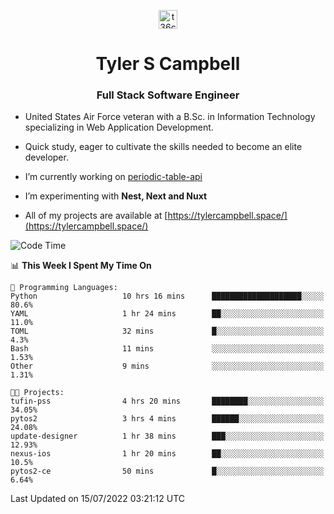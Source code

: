 <p align="center">
<a href="https://www.linkedin.com/in/t36campbell" target="blank"><img align="center" src="https://ik.imagekit.io/t36campbell/Portfolio/linkedin.png.original_m8bbGgPh6.png" alt="t36campbell" height="30" width="30" /></a>
</p>
<h1 align="center">Tyler S Campbell</h1>
<h3 align="center">Full Stack Software Engineer</h3>

* United States Air Force veteran with a B.Sc. in Information Technology specializing in Web Application Development. 

* Quick study, eager to cultivate the skills needed to become an elite developer.

* I’m currently working on [periodic-table-api](https://github.com/t36campbell/periodic-table-api)

* I’m experimenting with **Nest, Next and Nuxt**

* All of my projects are available at [https://tylercampbell.space/](https://tylercampbell.space/)

<!--START_SECTION:waka-->
![Code Time](http://img.shields.io/badge/Code%20Time-1%2C706%20hrs%2020%20mins-blue)

📊 **This Week I Spent My Time On** 

```text
💬 Programming Languages: 
Python                   10 hrs 16 mins      ████████████████████░░░░░   80.6% 
YAML                     1 hr 24 mins        ██░░░░░░░░░░░░░░░░░░░░░░░   11.0% 
TOML                     32 mins             █░░░░░░░░░░░░░░░░░░░░░░░░   4.3% 
Bash                     11 mins             ░░░░░░░░░░░░░░░░░░░░░░░░░   1.53% 
Other                    9 mins              ░░░░░░░░░░░░░░░░░░░░░░░░░   1.31%

🐱‍💻 Projects: 
tufin-pss                4 hrs 20 mins       ████████░░░░░░░░░░░░░░░░░   34.05% 
pytos2                   3 hrs 4 mins        ██████░░░░░░░░░░░░░░░░░░░   24.08% 
update-designer          1 hr 38 mins        ███░░░░░░░░░░░░░░░░░░░░░░   12.93% 
nexus-ios                1 hr 20 mins        ██░░░░░░░░░░░░░░░░░░░░░░░   10.5% 
pytos2-ce                50 mins             █░░░░░░░░░░░░░░░░░░░░░░░░   6.64%

```


 Last Updated on 15/07/2022 03:21:12 UTC
<!--END_SECTION:waka-->
